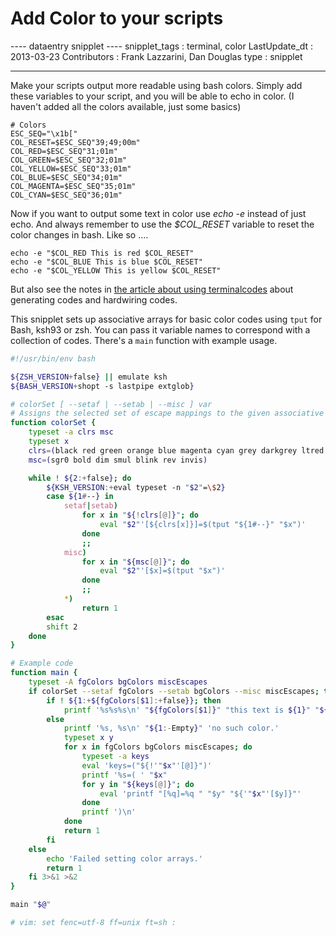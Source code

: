 # Add Color to your scripts

\-\-\-- dataentry snipplet \-\-\-- snipplet_tags : terminal, color
LastUpdate_dt : 2013-03-23 Contributors : Frank Lazzarini, Dan Douglas
type : snipplet

------------------------------------------------------------------------

Make your scripts output more readable using bash colors. Simply add
these variables to your script, and you will be able to echo in color.
(I haven\'t added all the colors available, just some basics)

    # Colors
    ESC_SEQ="\x1b["
    COL_RESET=$ESC_SEQ"39;49;00m"
    COL_RED=$ESC_SEQ"31;01m"
    COL_GREEN=$ESC_SEQ"32;01m"
    COL_YELLOW=$ESC_SEQ"33;01m"
    COL_BLUE=$ESC_SEQ"34;01m"
    COL_MAGENTA=$ESC_SEQ"35;01m"
    COL_CYAN=$ESC_SEQ"36;01m"

Now if you want to output some text in color use *echo -e* instead of
just echo. And always remember to use the *\$COL_RESET* variable to
reset the color changes in bash. Like so \....

    echo -e "$COL_RED This is red $COL_RESET"
    echo -e "$COL_BLUE This is blue $COL_RESET"
    echo -e "$COL_YELLOW This is yellow $COL_RESET"

But also see the notes in [the article about using
terminalcodes](../scripting/terminalcodes.md) about generating codes and
hardwiring codes.

This snipplet sets up associative arrays for basic color codes using
`tput` for Bash, ksh93 or zsh. You can pass it variable names to
correspond with a collection of codes. There's a `main` function with
example usage.

``` bash
#!/usr/bin/env bash

${ZSH_VERSION+false} || emulate ksh
${BASH_VERSION+shopt -s lastpipe extglob}

# colorSet [ --setaf | --setab | --misc ] var
# Assigns the selected set of escape mappings to the given associative array names.
function colorSet {
    typeset -a clrs msc
    typeset x
    clrs=(black red green orange blue magenta cyan grey darkgrey ltred ltgreen yellow ltblue ltmagenta ltcyan white)
    msc=(sgr0 bold dim smul blink rev invis)

    while ! ${2:+false}; do
        ${KSH_VERSION:+eval typeset -n "$2"=\$2}
        case ${1#--} in
            setaf|setab)
                for x in "${!clrs[@]}"; do
                    eval "$2"'[${clrs[x]}]=$(tput "${1#--}" "$x")'
                done
                ;;
            misc)
                for x in "${msc[@]}"; do
                    eval "$2"'[$x]=$(tput "$x")'
                done
                ;;
            *)
                return 1
        esac
        shift 2
    done
}

# Example code
function main {
    typeset -A fgColors bgColors miscEscapes
    if colorSet --setaf fgColors --setab bgColors --misc miscEscapes; then
        if ! ${1:+${fgColors[$1]:+false}}; then
            printf '%s%s%s\n' "${fgColors[$1]}" "this text is ${1}" "${miscEscapes[sgr0]}" >&3
        else
            printf '%s, %s\n' "${1:-Empty}" 'no such color.'
            typeset x y
            for x in fgColors bgColors miscEscapes; do
                typeset -a keys
                eval 'keys=("${!'"$x"'[@]}")'
                printf '%s=( ' "$x"
                for y in "${keys[@]}"; do
                    eval 'printf "[%q]=%q " "$y" "${'"$x"'[$y]}"'
                done
                printf ')\n'
            done
            return 1
        fi
    else
        echo 'Failed setting color arrays.'
        return 1
    fi 3>&1 >&2
}

main "$@"

# vim: set fenc=utf-8 ff=unix ft=sh :
```

